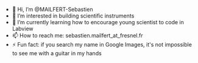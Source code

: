 - 👋 Hi, I’m @MAILFERT-Sebastien
- 👀 I’m interested in building scientific instruments
- 🌱 I’m currently learning how to encourage young scientist to code in Labview
- 📫 How to reach me: sebastien.mailfert_at_fresnel.fr
- ⚡ Fun fact: if you search my name in Google Images, it's not impossible to see me with a guitar in my hands

<!---
MAILFERT-Sebastien/MAILFERT-Sebastien is a ✨ special ✨ repository because its `README.md` (this file) appears on your GitHub profile.
You can click the Preview link to take a look at your changes.
--->
